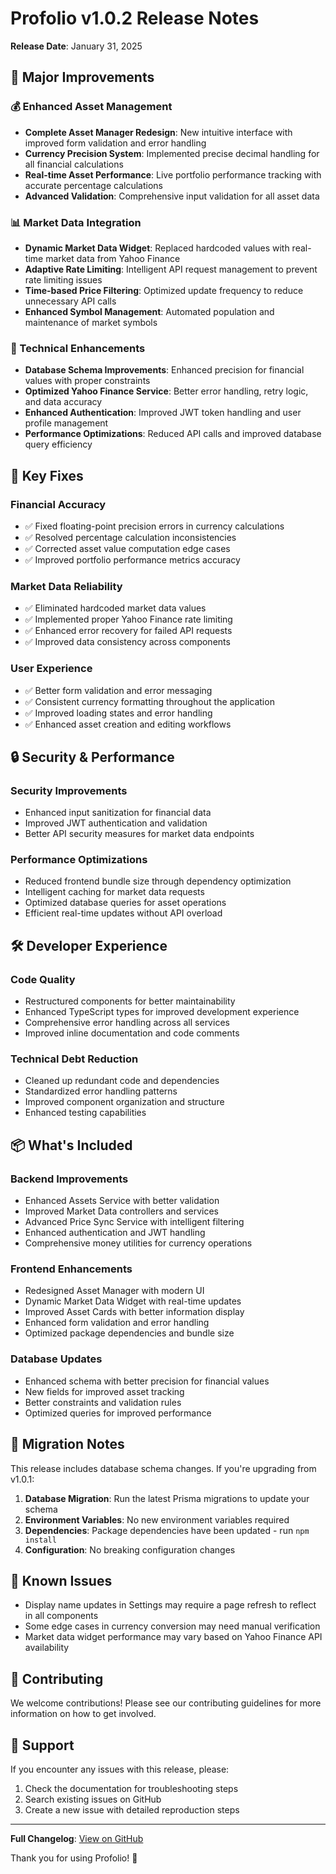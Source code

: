 # Profolio v1.0.2 Release Notes

**Release Date**: January 31, 2025

## 🚀 Major Improvements

### 💰 Enhanced Asset Management
- **Complete Asset Manager Redesign**: New intuitive interface with improved form validation and error handling
- **Currency Precision System**: Implemented precise decimal handling for all financial calculations
- **Real-time Asset Performance**: Live portfolio performance tracking with accurate percentage calculations
- **Advanced Validation**: Comprehensive input validation for all asset data

### 📊 Market Data Integration
- **Dynamic Market Data Widget**: Replaced hardcoded values with real-time market data from Yahoo Finance
- **Adaptive Rate Limiting**: Intelligent API request management to prevent rate limiting issues
- **Time-based Price Filtering**: Optimized update frequency to reduce unnecessary API calls
- **Enhanced Symbol Management**: Automated population and maintenance of market symbols

### 🔧 Technical Enhancements
- **Database Schema Improvements**: Enhanced precision for financial values with proper constraints
- **Optimized Yahoo Finance Service**: Better error handling, retry logic, and data accuracy
- **Enhanced Authentication**: Improved JWT token handling and user profile management
- **Performance Optimizations**: Reduced API calls and improved database query efficiency

## 🐛 Key Fixes

### Financial Accuracy
- ✅ Fixed floating-point precision errors in currency calculations
- ✅ Resolved percentage calculation inconsistencies
- ✅ Corrected asset value computation edge cases
- ✅ Improved portfolio performance metrics accuracy

### Market Data Reliability
- ✅ Eliminated hardcoded market data values
- ✅ Implemented proper Yahoo Finance rate limiting
- ✅ Enhanced error recovery for failed API requests
- ✅ Improved data consistency across components

### User Experience
- ✅ Better form validation and error messaging
- ✅ Consistent currency formatting throughout the application
- ✅ Improved loading states and error handling
- ✅ Enhanced asset creation and editing workflows

## 🔒 Security & Performance

### Security Improvements
- Enhanced input sanitization for financial data
- Improved JWT authentication and validation
- Better API security measures for market data endpoints

### Performance Optimizations
- Reduced frontend bundle size through dependency optimization
- Intelligent caching for market data requests
- Optimized database queries for asset operations
- Efficient real-time updates without API overload

## 🛠️ Developer Experience

### Code Quality
- Restructured components for better maintainability
- Enhanced TypeScript types for improved development experience
- Comprehensive error handling across all services
- Improved inline documentation and code comments

### Technical Debt Reduction
- Cleaned up redundant code and dependencies
- Standardized error handling patterns
- Improved component organization and structure
- Enhanced testing capabilities

## 📦 What's Included

### Backend Improvements
- Enhanced Assets Service with better validation
- Improved Market Data controllers and services
- Advanced Price Sync Service with intelligent filtering
- Enhanced authentication and JWT handling
- Comprehensive money utilities for currency operations

### Frontend Enhancements
- Redesigned Asset Manager with modern UI
- Dynamic Market Data Widget with real-time updates
- Improved Asset Cards with better information display
- Enhanced form validation and error handling
- Optimized package dependencies and bundle size

### Database Updates
- Enhanced schema with better precision for financial values
- New fields for improved asset tracking
- Better constraints and validation rules
- Optimized queries for improved performance

## 🔄 Migration Notes

This release includes database schema changes. If you're upgrading from v1.0.1:

1. **Database Migration**: Run the latest Prisma migrations to update your schema
2. **Environment Variables**: No new environment variables required
3. **Dependencies**: Package dependencies have been updated - run `npm install`
4. **Configuration**: No breaking configuration changes

## 🐛 Known Issues

- Display name updates in Settings may require a page refresh to reflect in all components
- Some edge cases in currency conversion may need manual verification
- Market data widget performance may vary based on Yahoo Finance API availability

## 🤝 Contributing

We welcome contributions! Please see our contributing guidelines for more information on how to get involved.

## 📝 Support

If you encounter any issues with this release, please:
1. Check the documentation for troubleshooting steps
2. Search existing issues on GitHub
3. Create a new issue with detailed reproduction steps

---

**Full Changelog**: [View on GitHub](CHANGELOG.md)

Thank you for using Profolio! 🚀 